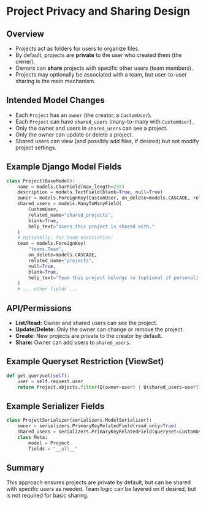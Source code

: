 # Project Privacy and Sharing Design

## Overview
- Projects act as folders for users to organize files.
- By default, projects are **private** to the user who created them (the owner).
- Owners can **share** projects with specific other users (team members).
- Projects may optionally be associated with a team, but user-to-user sharing is the main mechanism.

## Intended Model Changes
- Each `Project` has an `owner` (the creator, a `CustomUser`).
- Each `Project` can have `shared_users` (many-to-many with `CustomUser`).
- Only the owner and users in `shared_users` can see a project.
- Only the owner can update or delete a project.
- Shared users can view (and possibly add files, if desired) but not modify project settings.

## Example Django Model Fields
```python
class Project(BaseModel):
    name = models.CharField(max_length=255)
    description = models.TextField(blank=True, null=True)
    owner = models.ForeignKey(CustomUser, on_delete=models.CASCADE, related_name="owned_projects")
    shared_users = models.ManyToManyField(
        CustomUser,
        related_name="shared_projects",
        blank=True,
        help_text="Users this project is shared with."
    )
    # Optionally, for team association:
    team = models.ForeignKey(
        "teams.Team",
        on_delete=models.CASCADE,
        related_name="projects",
        null=True,
        blank=True,
        help_text="Team this project belongs to (optional if personal).",
    )
    # ... other fields ...
```

## API/Permissions
- **List/Read:** Owner and shared users can see the project.
- **Update/Delete:** Only the owner can change or remove the project.
- **Create:** New projects are private to the creator by default.
- **Share:** Owner can add users to `shared_users`.

## Example Queryset Restriction (ViewSet)
```python
def get_queryset(self):
    user = self.request.user
    return Project.objects.filter(Q(owner=user) | Q(shared_users=user)).distinct()
```

## Example Serializer Fields
```python
class ProjectSerializer(serializers.ModelSerializer):
    owner = serializers.PrimaryKeyRelatedField(read_only=True)
    shared_users = serializers.PrimaryKeyRelatedField(queryset=CustomUser.objects.all(), many=True, required=False)
    class Meta:
        model = Project
        fields = "__all__"
```

## Summary
This approach ensures projects are private by default, but can be shared with specific users as needed. Team logic can be layered on if desired, but is not required for basic sharing.
